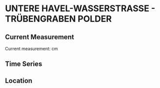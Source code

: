 # UNTERE HAVEL-WASSERSTRASSE - TRÜBENGRABEN POLDER

## Current Measurement

Current measurement: <Value topic="rivers/pegel-online/UHW/TRÜBENGRABEN POLDER/measurementValue"/> cm

## Time Series

<TimeSeries topic="rivers/pegel-online/UHW/TRÜBENGRABEN POLDER/measurementValue" period="week" />

## Location

<WorldMap>
  <Marker lat="52.81757403445417" lon="12.097664449046205" labelTopic="rivers/pegel-online/UHW/TRÜBENGRABEN POLDER" />
</WorldMap>
